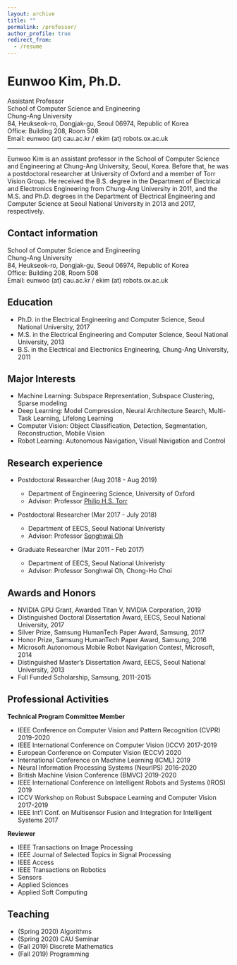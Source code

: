 ```yaml
---
layout: archive
title: ""
permalink: /professor/
author_profile: true
redirect_from:
  - /resume
---
```


# Eunwoo Kim, Ph.D.
Assistant Professor      
School of Computer Science and Engineering    
Chung-Ang University    
84, Heukseok-ro, Dongjak-gu, Seoul 06974, Republic of Korea    
Office: Building 208, Room 508   
Email: eunwoo (at) cau.ac.kr / ekim (at) robots.ox.ac.uk      

-------
Eunwoo Kim is an assistant professor in the School of Computer Science and Engineering at Chung-Ang University, Seoul, Korea. Before that, he was a postdoctoral researcher at University of Oxford and a member of Torr Vision Group. He received the B.S. degree in the Department of Electrical and Electronics Engineering from Chung-Ang University in 2011, and the M.S. and Ph.D. degrees in the Department of Electrical Engineering and Computer Science at Seoul National University in 2013 and 2017, respectively.

## Contact information
School of Computer Science and Engineering    
Chung-Ang University    
84, Heukseok-ro, Dongjak-gu, Seoul 06974, Republic of Korea    
Office: Building 208, Room 508   
Email: eunwoo (at) cau.ac.kr / ekim (at) robots.ox.ac.uk

## Education
* Ph.D. in the Electrical Engineering and Computer Science, Seoul National University, 2017
* M.S. in the Electrical Engineering and Computer Science, Seoul National University, 2013
* B.S. in the Electrical and Electronics Engineering, Chung-Ang University, 2011

## Major Interests
- Machine Learning: Subspace Representation, Subspace Clustering, Sparse modeling
- Deep Learning: Model Compression, Neural Architecture Search, Multi-Task Learning, Lifelong Learning
- Computer Vision: Object Classification, Detection, Segmentation, Reconstruction, Mobile Vision
- Robot Learning: Autonomous Navigation, Visual Navigation and Control

## Research experience
* Postdoctoral Researcher (Aug 2018 - Aug 2019)
  * Department of Engineering Science, University of Oxford
  * Advisor: Professor [Philip H.S. Torr](http://www.robots.ox.ac.uk/~phst/)

* Postdoctoral Researcher (Mar 2017 - July 2018)
  * Department of EECS, Seoul National Univeristy
  * Advisor: Professor [Songhwai Oh](http://rllab.snu.ac.kr/people/songhwai-oh)
  
* Graduate Researcher (Mar 2011 - Feb 2017)
  * Department of EECS, Seoul National Univeristy
  * Advisor: Professor Songhwai Oh, Chong-Ho Choi
   
## Awards and Honors
* NVIDIA GPU Grant, Awarded Titan V, NVIDIA Corporation, 2019
* Distinguished Doctoral Dissertation Award, EECS, Seoul National University, 2017
* Silver Prize, Samsung HumanTech Paper Award, Samsung, 2017
* Honor Prize, Samsung HumanTech Paper Award, Samsung, 2016
* Microsoft Autonomous Mobile Robot Navigation Contest, Microsoft, 2014
* Distinguished Master’s Dissertation Award, EECS, Seoul National University, 2013
* Full Funded Scholarship, Samsung, 2011-2015


## Professional Activities
**Technical Program Committee Member**
* IEEE Conference on Computer Vision and Pattern Recognition (CVPR) 2019-2020
* IEEE International Conference on Computer Vision (ICCV) 2017-2019
* European Conference on Computer Vision (ECCV) 2020
* International Conference on Machine Learning (ICML) 2019
* Neural Information Processing Systems (NeurIPS) 2016-2020
* British Machine Vision Conference (BMVC) 2019-2020
* IEEE International Conference on Intelligent Robots and Systems (IROS) 2019
* ICCV Workshop on Robust Subspace Learning and Computer Vision 2017-2019
* IEEE Int’l Conf.  on Multisensor Fusion and Integration for Intelligent Systems 2017

**Reviewer**
* IEEE Transactions on Image Processing 
* IEEE Journal of Selected Topics in Signal Processing 
* IEEE Access 
* IEEE Transactions on Robotics 
* Sensors 
* Applied Sciences 
* Applied Soft Computing 

  
## Teaching
* (Spring 2020) Algorithms
* (Spring 2020) CAU Seminar
* (Fall 2019) Discrete Mathematics
* (Fall 2019) Programming
